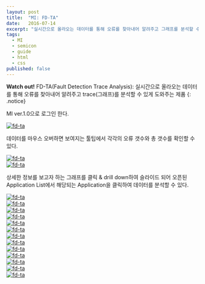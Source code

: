 ```yaml
---
layout: post
title:  "MI: FD-TA"
date:   2016-07-14
excerpt: "실시간으로 올라오는 데이터를 통해 오류를 찾아내어 알려주고 그래프를 분석할 수 있게 도와주는 제품"
tags:
  - MI
  - semicon
  - guide
  - html
  - css
published: false
---
```


**Watch out!** 
FD-TA(Fault Detection Trace Analysis): 실시간으로 올라오는 데이터를 통해 오류를 찾아내어 알려주고 trace(그래프)를 분석할 수 있게 도와주는 제품
{: .notice}

MI ver.1.0으로 로그인 한다.

<a href="{{ site.url }}/images/works/20160714/image-6.jpg"><img src="{{ site.url }}/images/works/20160714/image-6.jpg" alt="fd-ta"></a>
<br>

데이터를 마우스 오버하면 보여지는 툴팁에서 각각의 오류 갯수와 총 갯수를 확인할 수 있다.

<a href="{{ site.url }}/images/works/20160714/image-7.jpg"><img src="{{ site.url }}/images/works/20160714/image-7.jpg" alt="fd-ta"></a>
<br>
<a href="{{ site.url }}/images/works/20160714/image-8.jpg"><img src="{{ site.url }}/images/works/20160714/image-8.jpg" alt="fd-ta"></a>
<br>

상세한 정보를 보고자 하는 그래프를 클릭 & drill down하여 슬라이드 되어 오픈된 Application List에서 해당되는 Application을 클릭하여 데이터를 분석할 수 있다.

<a href="{{ site.url }}/images/works/20160714/image-12.jpg"><img src="{{ site.url }}/images/works/20160714/image-12.jpg" alt="fd-ta"></a>
<br>
<a href="{{ site.url }}/images/works/20160714/image-13.jpg"><img src="{{ site.url }}/images/works/20160714/image-13.jpg" alt="fd-ta"></a>
<br>
<a href="{{ site.url }}/images/works/20160714/image-15.jpg"><img src="{{ site.url }}/images/works/20160714/image-15.jpg" alt="fd-ta"></a>
<br>
<a href="{{ site.url }}/images/works/20160714/image-16.jpg"><img src="{{ site.url }}/images/works/20160714/image-16.jpg" alt="fd-ta"></a>
<br>
<a href="{{ site.url }}/images/works/20160714/image-17.jpg"><img src="{{ site.url }}/images/works/20160714/image-17.jpg" alt="fd-ta"></a>
<br>
<a href="{{ site.url }}/images/works/20160714/image-18.jpg"><img src="{{ site.url }}/images/works/20160714/image-18.jpg" alt="fd-ta"></a>
<br>
<a href="{{ site.url }}/images/works/20160714/image-19.jpg"><img src="{{ site.url }}/images/works/20160714/image-19.jpg" alt="fd-ta"></a>
<br>
<a href="{{ site.url }}/images/works/20160714/image-20.jpg"><img src="{{ site.url }}/images/works/20160714/image-20.jpg" alt="fd-ta"></a>
<br>
<a href="{{ site.url }}/images/works/20160714/image-21.jpg"><img src="{{ site.url }}/images/works/20160714/image-21.jpg" alt="fd-ta"></a>
<br>
<a href="{{ site.url }}/images/works/20160714/image-22.jpg"><img src="{{ site.url }}/images/works/20160714/image-22.jpg" alt="fd-ta"></a>
<br>
<a href="{{ site.url }}/images/works/20160714/image-23.jpg"><img src="{{ site.url }}/images/works/20160714/image-23.jpg" alt="fd-ta"></a>
<br>
<a href="{{ site.url }}/images/works/20160714/image-25.jpg"><img src="{{ site.url }}/images/works/20160714/image-25.jpg" alt="fd-ta"></a>
<br>
<a href="{{ site.url }}/images/works/20160714/image-26.jpg"><img src="{{ site.url }}/images/works/20160714/image-26.jpg" alt="fd-ta"></a>